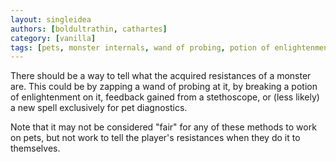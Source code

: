 ```yaml
---
layout: singleidea
authors: [boldultrathin, cathartes]
category: [vanilla]
tags: [pets, monster internals, wand of probing, potion of enlightenment, stethoscope]
---
```

There should be a way to tell what the acquired resistances of a monster are.
This could be by zapping a wand of probing at it, by breaking a potion of
enlightenment on it, feedback gained from a stethoscope, or (less likely) a new
spell exclusively for pet diagnostics.

Note that it may not be considered "fair" for any of these methods to work on
pets, but not work to tell the player's resistances when they do it to
themselves.
